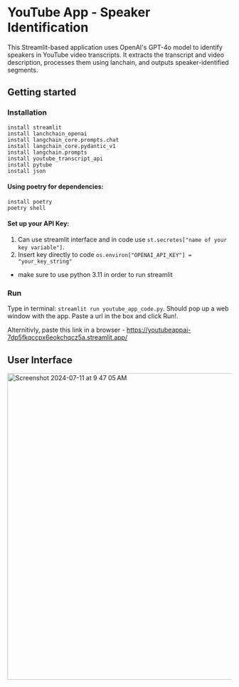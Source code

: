
# YouTube App - Speaker Identification

This Streamlit-based application uses OpenAI's GPT-4o model to identify speakers in YouTube video transcripts. It extracts the transcript and video description, processes them using lanchain, and outputs speaker-identified segments.

## Getting started
### Installation
```
install streamlit   
install lanchchain_openai
install langchain_core.prompts.chat
install langchain_core.pydantic_v1 
install langchain.prompts 
install youtube_transcript_api 
install pytube 
install json
```
#### Using poetry for dependencies:  
```
install poetry 
poetry shell 
```

#### Set up your API Key: 
1. Can use streamlit interface and in code use `st.secretes["name of your key variable"]`.
2. Insert key directly to code ` os.environ["OPENAI_API_KEY"] = "your_key_string" `
* make sure to use python 3.11 in order to run streamlit

### Run
Type in terminal: `streamlit run youtube_app_code.py`. 
Should pop up a web window with the app. 
Paste a url in the box and click Run!.  
 
Alternitivly, paste this link in a browser - https://youtubeappai-7dp5fkqccpx6eokchqcz5a.streamlit.app/ 

## User Interface
<img width="689" alt="Screenshot 2024-07-11 at 9 47 05 AM" src="https://github.com/AshDavid12/YoutubeAppAI/assets/140085047/83bb0eea-4e70-4a8c-9b1d-bba9c0fc3d19">

